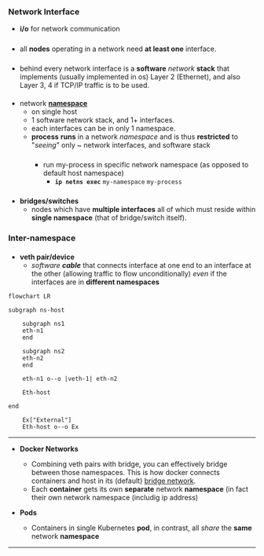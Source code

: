 ### Network Interface 

- **i/o** for network communication

#####
- all **nodes** operating in a network need **at least one** interface.

#####
- behind every network interface is a **software** *network* **stack** that implements (usually implemented in os) Layer 2 (Ethernet), and also Layer 3, 4 if TCP/IP traffic is to be used.



####

- network **[namespace](..//devops/docker/tech/process_isolation.md)** 
    - on single host
    -  1 software network stack, and 1+ interfaces. 
    - each interfaces can be in only 1 namespace.
    - **process** **runs** in a network *namespace* and is thus **restricted**  to "*seeing*" only ~ network interfaces, and software stack
        #####
        - run my-process in specific network namespace (as opposed to default host namespace)
            - **`ip netns exec`** `my-namespace` `my-process`

#####
- **bridges/switches** 
    - nodes which have **multiple interfaces** all of which must reside within **single namespace** (that of bridge/switch itself).

### Inter-namespace
####
- **veth pair/device** 
    - *software **cable*** that connects interface at one end to an interface at the other (allowing traffic to flow unconditionally) *even* if the interfaces are in **different namespaces**

```mermaid
flowchart LR

subgraph ns-host

    subgraph ns1
    eth-n1
    end

    subgraph ns2
    eth-n2
    end

    eth-n1 o--o |veth-1| eth-n2

    Eth-host

end    

    Ex["External"]
    Eth-host o--o Ex
```
---
 - **Docker Networks**  
    - Combining veth pairs with bridge, you can effectively bridge between those namespaces. This is how docker connects containers and host in its (default) [bridge network](../devops/docker/main/network.md). 
    - Each **container** gets its own **separate** network **namespace**  (in fact their own network namespace (includig ip address)


- **Pods** 
    - Containers in single Kubernetes **pod**, in contrast, all *share* the **same** network **namespace**

---






